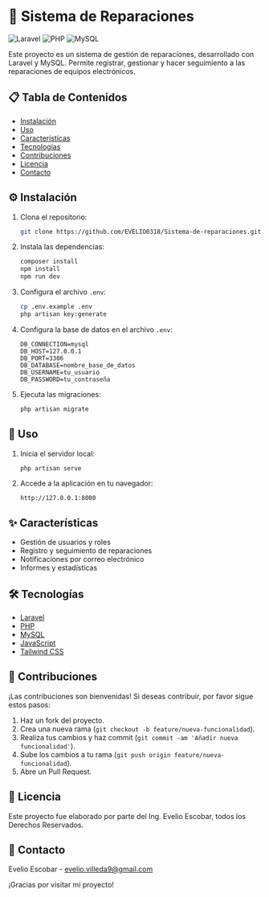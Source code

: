 # 📱 Sistema de Reparaciones

![Laravel](https://img.shields.io/badge/Laravel-v8.0-red) ![PHP](https://img.shields.io/badge/PHP-7.4-blue) ![MySQL](https://img.shields.io/badge/MySQL-5.7.32-orange)

Este proyecto es un sistema de gestión de reparaciones, desarrollado con Laravel y MySQL. Permite registrar, gestionar y hacer seguimiento a las reparaciones de equipos electrónicos.

## 📋 Tabla de Contenidos
- [Instalación](#⚙️-instalación)
- [Uso](#🚀-uso)
- [Características](#✨-características)
- [Tecnologías](#🛠️-tecnologías)
- [Contribuciones](#🤝-contribuciones)
- [Licencia](#📄-licencia)
- [Contacto](#📧-contacto)

## ⚙️ Instalación

1. Clona el repositorio:
    ```bash
    git clone https://github.com/EVELIO0318/Sistema-de-reparaciones.git
    ```
2. Instala las dependencias:
    ```bash
    composer install
    npm install
    npm run dev
    ```
3. Configura el archivo `.env`:
    ```bash
    cp .env.example .env
    php artisan key:generate
    ```
4. Configura la base de datos en el archivo `.env`:
    ```
    DB_CONNECTION=mysql
    DB_HOST=127.0.0.1
    DB_PORT=3306
    DB_DATABASE=nombre_base_de_datos
    DB_USERNAME=tu_usuario
    DB_PASSWORD=tu_contraseña
    ```
5. Ejecuta las migraciones:
    ```bash
    php artisan migrate
    ```

## 🚀 Uso

1. Inicia el servidor local:
    ```bash
    php artisan serve
    ```
2. Accede a la aplicación en tu navegador:
    ```
    http://127.0.0.1:8000
    ```

## ✨ Características

- Gestión de usuarios y roles
- Registro y seguimiento de reparaciones
- Notificaciones por correo electrónico
- Informes y estadísticas

## 🛠️ Tecnologías

- [Laravel](https://laravel.com/)
- [PHP](https://www.php.net/)
- [MySQL](https://www.mysql.com/)
- [JavaScript](https://developer.mozilla.org/en-US/docs/Web/JavaScript)
- [Tailwind CSS](https://tailwindcss.com/)

## 🤝 Contribuciones

¡Las contribuciones son bienvenidas! Si deseas contribuir, por favor sigue estos pasos:

1. Haz un fork del proyecto.
2. Crea una nueva rama (`git checkout -b feature/nueva-funcionalidad`).
3. Realiza tus cambios y haz commit (`git commit -am 'Añadir nueva funcionalidad'`).
4. Sube los cambios a tu rama (`git push origin feature/nueva-funcionalidad`).
5. Abre un Pull Request.

## 📄 Licencia

Este proyecto fue elaborado por parte del Ing. Evelio Escobar, todos los Derechos Reservados.

## 📧 Contacto

Evelio Escobar - [evelio.villeda9@gmail.com](mailto:evelio.villeda9@gmail.com)

¡Gracias por visitar mi proyecto!
